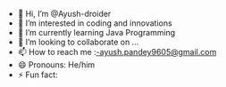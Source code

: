 - 👋 Hi, I’m @Ayush-droider
- 👀 I’m interested in coding and innovations
- 🌱 I’m currently learning Java Programming
- 💞️ I’m looking to collaborate on ...
- 📫 How to reach me :-ayush.pandey9605@gmail.com
- 😄 Pronouns: He/him
- ⚡ Fun fact: 

<!---
Ayush-droider/Ayush-droider is a ✨ special ✨ repository because its `README.md` (this file) appears on your GitHub profile.
You can click the Preview link to take a look at your changes.
--->
